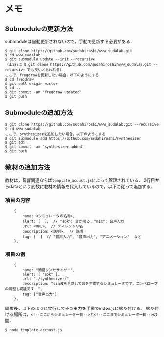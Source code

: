 # メモ

## Submoduleの更新方法

submoduleは自動更新されないので，手動で更新する必要がある．

```
$ git clone https://github.com/sudahiroshi/www_sudalab.git
$ cd www_sudalab
$ git submodule update --init --recursive
（上2行は $ git clone https://github.com/sudahiroshi/www_sudalab.git --recursive でも良いと思われる）
ここで，freqdrawを更新したい場合，以下のようにする
$ cd freqdraw
$ git pull origin master
$ cd ..
$ git commit -am 'freqdraw updated'
$ git push
```


## Submoduleの追加方法

```
$ git clone https://github.com/sudahiroshi/www_sudalab.git --recursive
$ cd www_sudalab
ここで，synthesizerを追加したい場合，以下のようにする
$ git submodule add https://github.com/sudahiroshi/synthesizer
$ git add .
$ git commit -am 'synthesizer added'
$ git push
```

## 教材の追加方法

教材は，音響関連ならば`template_acoust.js`によって管理されている．
2行目からdataという変数に教材の情報を代入しているので，以下に従って追加する．

### 項目の内容

```
    {
        name: <シミュレータの名称>,
        alert: [  ],  // "spk": 音が鳴る, "mic": 音声入力
        url: <URL>,  // ディレクトリ名
        description: <説明>,  // 説明
        tag: [  ]  // "音声入力", "音声出力", "アニメーション"  など
    },
```

### 項目の例

```
    {
        name: "簡易シンセサイザー",
        alert: [ "spk" ],
        url: "./synthesizer/",
        description: "sin波を合成して音を生成するシミュレータです．エンベロープの調整も可能です．",
        tag: ["音声出力"]
    },
```

編集後，以下のように実行してその出力を手動でindex.jsに貼り付ける．
貼り付ける場所は，`<!--ここからシミュレータ一覧-->`と`<!--ここまでシミュレータ一覧-->`の間．

```
$ node template_accoust.js
```

